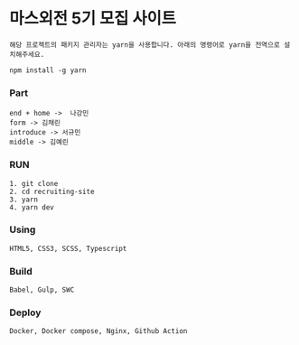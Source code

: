 # 마스외전 5기 모집 사이트

```
해당 프로젝트의 패키지 관리자는 yarn을 사용합니다. 아래의 명령어로 yarn을 전역으로 설치해주세요.

npm install -g yarn
```

### Part

```
end + home ->  나강민
form -> 김채린
introduce -> 서규민
middle -> 김예린
```

### RUN

```
1. git clone
2. cd recruiting-site
3. yarn
4. yarn dev
```

### Using

```
HTML5, CSS3, SCSS, Typescript
```

### Build

```
Babel, Gulp, SWC
```

### Deploy

```
Docker, Docker compose, Nginx, Github Action
```
